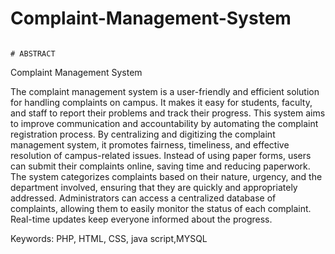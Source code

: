 # Complaint-Management-System
                                              
                                                                                # ABSTRACT

Complaint Management System 

The complaint management system is a user-friendly and efficient solution for handling complaints on campus. It makes it easy for students, faculty, and staff to report their problems and track their progress. This system aims to improve communication and accountability by automating the complaint registration process. By centralizing and digitizing the complaint management system, it promotes fairness, timeliness, and effective resolution of campus-related issues. Instead of using paper forms, users can submit their complaints online, saving time and reducing paperwork. The system categorizes complaints based on their nature, urgency, and the department involved, ensuring that they are quickly and appropriately addressed. Administrators can access a centralized database of complaints, allowing them to easily monitor the status of each complaint. Real-time updates keep everyone informed about the progress.

 Keywords: PHP, HTML, CSS, java script,MYSQL
